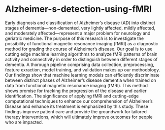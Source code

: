 # Alzheimer-s-detection-using-fMRI
Early diagnosis and classification of Alzheimer’s disease (AD) into distinct stages of dementia—non-demented, very lightly affected, mildly affected, and moderately affected—represent a major problem for neurology and geriatric medicine. The purpose of this research is to investigate the possibility of functional magnetic resonance imaging (fMRI) as a diagnostic method for grading the course of Alzheimer’s disease. Our goal is to use cutting edge machine learning algorithms to analyze fMRI patterns of brain activity and connectivity in order to distinguish between different stages of dementia. A thorough pipeline comprising data collection, preprocessing, feature exraction, model training, and validation makes up our methodology. Our findings show that machine learning models can efficiently discriminate between distinct phases of Alzheimer’s disease dementia when trained on data from functional magnetic resonance imaging (fMRI). This method shows promise for tracking the progression of the disease and earlier identification. The significance of applying fMRI and cutting-edge computational techniques to enhance our comprehension of Alzheimer’s Disease and enhance its treatment is emphasized by this study. These findings improve patient care and provide the groundwork for tailored therapy interventions, which will ultimately improve outcomes for people who are impacted.
